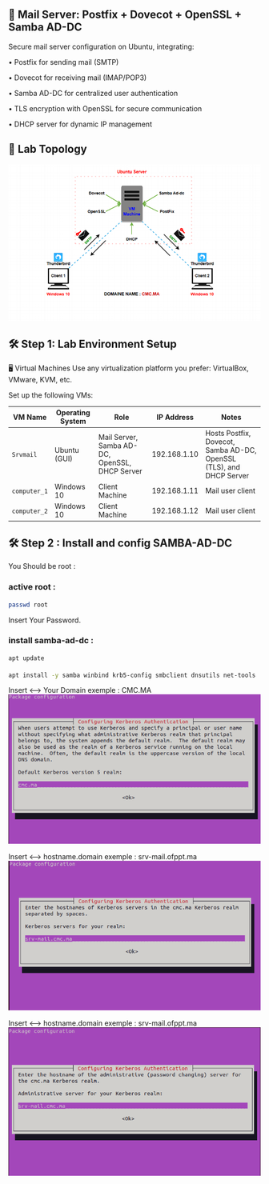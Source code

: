 ## 📧 Mail Server: Postfix + Dovecot + OpenSSL + Samba AD-DC
Secure mail server configuration on Ubuntu, integrating:

• Postfix for sending mail (SMTP)

• Dovecot for receiving mail (IMAP/POP3)

• Samba AD-DC for centralized user authentication

• TLS encryption with OpenSSL for secure communication

• DHCP server for dynamic IP management

## 🧪 Lab Topology
![Lab Setup](images/pic_srvmail.png)

## 🛠 Step 1: Lab Environment Setup
🖥️ Virtual Machines
Use any virtualization platform you prefer: VirtualBox, VMware, KVM, etc.

Set up the following VMs:

| VM Name      | Operating System | Role                                           | IP Address   | Notes                                                                   |
| ------------ | ---------------- | ---------------------------------------------- | ------------ | ----------------------------------------------------------------------- |
| `Srvmail`    | Ubuntu (GUI)     | Mail Server, Samba AD-DC, OpenSSL, DHCP Server | 192.168.1.10 | Hosts Postfix, Dovecot, Samba AD-DC, OpenSSL (TLS), and DHCP Server |
| `computer_1` | Windows 10       | Client Machine                                 | 192.168.1.11 | Mail user client                                                        |
| `computer_2` | Windows 10       | Client Machine                                 | 192.168.1.12 | Mail user client                                                        |

## 🛠 Step 2 : Install and config SAMBA-AD-DC

You Should be root :

### active root :
```bash
passwd root
```
Insert Your Password.

### install samba-ad-dc :
```bash
apt update

apt install -y samba winbind krb5-config smbclient dnsutils net-tools
```
Insert <--> Your Domain exemple : CMC.MA
![Step](images/step1.png)

Insert <--> hostname.domain exemple : srv-mail.ofppt.ma
![Step](images/step2.png)

Insert <--> hostname.domain exemple : srv-mail.ofppt.ma
![Step](images/step3.png)

